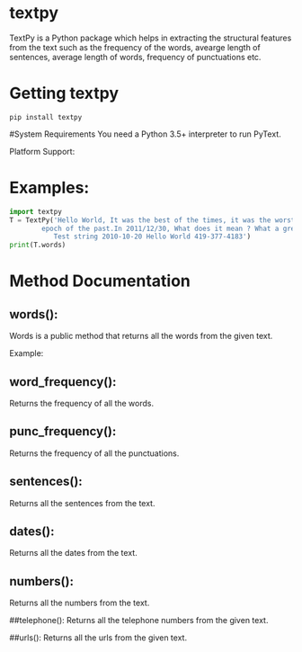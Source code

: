 # textpy
TextPy is a Python package which helps in extracting the structural features from the text such as the frequency of the words,
avearge length of sentences, average length of words, frequency of punctuations etc. 

# Getting textpy
```pip install textpy```

#System Requirements
You need a Python 3.5+ interpreter to run PyText. 

Platform Support:


# Examples:
```python
import textpy
T = TextPy('Hello World, It was the best of the times, it was the worst of the times, It was the\
        epoch of the past.In 2011/12/30, What does it mean ? What a great man ! Where are the types of people ?\
           Test string 2010-10-20 Hello World 419-377-4183')
print(T.words)
```

# Method Documentation
## words():
Words is a public method that returns all the words from the given text.

Example:

## word_frequency():
Returns the frequency of all the words.

## punc_frequency():
Returns the frequency of all the punctuations.

## sentences():
Returns all the sentences from the text.

## dates():
Returns all the dates from the text. 

## numbers():
Returns all the numbers from the text. 

##telephone():
Returns all the telephone numbers from the given text. 

##urls():
Returns all the urls from the given text.


